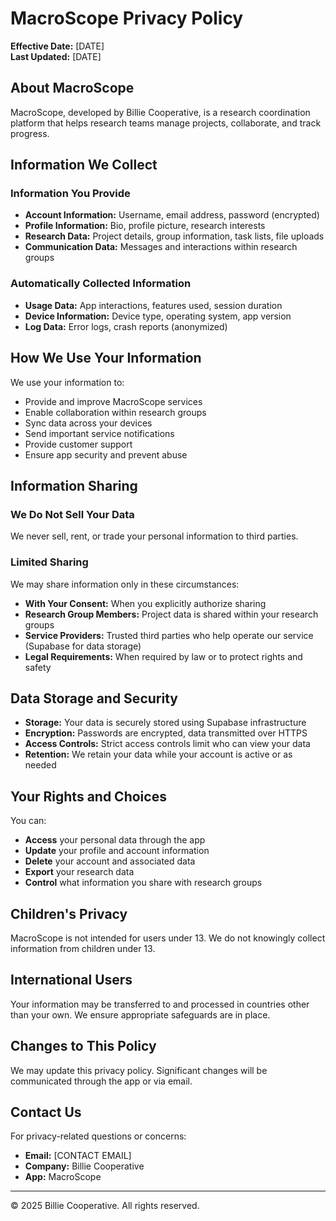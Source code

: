 # MacroScope Privacy Policy

**Effective Date:** [DATE]  
**Last Updated:** [DATE]

## About MacroScope

MacroScope, developed by Billie Cooperative, is a research coordination platform that helps research teams manage projects, collaborate, and track progress.

## Information We Collect

### Information You Provide
- **Account Information:** Username, email address, password (encrypted)
- **Profile Information:** Bio, profile picture, research interests
- **Research Data:** Project details, group information, task lists, file uploads
- **Communication Data:** Messages and interactions within research groups

### Automatically Collected Information
- **Usage Data:** App interactions, features used, session duration
- **Device Information:** Device type, operating system, app version
- **Log Data:** Error logs, crash reports (anonymized)

## How We Use Your Information

We use your information to:
- Provide and improve MacroScope services
- Enable collaboration within research groups
- Sync data across your devices
- Send important service notifications
- Provide customer support
- Ensure app security and prevent abuse

## Information Sharing

### We Do Not Sell Your Data
We never sell, rent, or trade your personal information to third parties.

### Limited Sharing
We may share information only in these circumstances:
- **With Your Consent:** When you explicitly authorize sharing
- **Research Group Members:** Project data is shared within your research groups
- **Service Providers:** Trusted third parties who help operate our service (Supabase for data storage)
- **Legal Requirements:** When required by law or to protect rights and safety

## Data Storage and Security

- **Storage:** Your data is securely stored using Supabase infrastructure
- **Encryption:** Passwords are encrypted, data transmitted over HTTPS
- **Access Controls:** Strict access controls limit who can view your data
- **Retention:** We retain your data while your account is active or as needed

## Your Rights and Choices

You can:
- **Access** your personal data through the app
- **Update** your profile and account information
- **Delete** your account and associated data
- **Export** your research data
- **Control** what information you share with research groups

## Children's Privacy

MacroScope is not intended for users under 13. We do not knowingly collect information from children under 13.

## International Users

Your information may be transferred to and processed in countries other than your own. We ensure appropriate safeguards are in place.

## Changes to This Policy

We may update this privacy policy. Significant changes will be communicated through the app or via email.

## Contact Us

For privacy-related questions or concerns:
- **Email:** [CONTACT EMAIL]
- **Company:** Billie Cooperative
- **App:** MacroScope

---
© 2025 Billie Cooperative. All rights reserved.